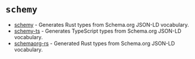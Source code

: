 # `schemy`

- [schemy](./schemy) - Generates Rust types from Schema.org JSON-LD vocabulary.
- [schemy-ts](./schemy-ts) - Generates TypeScript types from Schema.org JSON-LD vocabulary.
- [schemaorg-rs](./schemaorg-rs) - Generated Rust types from Schema.org JSON-LD vocabulary.
